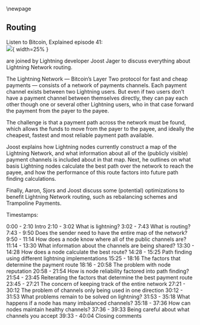 \newpage
## Routing

Listen to Bitcoin, Explained episode 41:\
![](qr/41.png){ width=25% }

are joined by Lightning developer Joost Jager to discuss everything about Lightning Network routing.

The Lightning Network — Bitcoin’s Layer Two protocol for fast and cheap payments — consists of a network of payments channels. Each payment channel exists between two Lightning users. But even if two users don’t have a payment channel between themselves directly, they can pay each other though one or several other Lightning users, who in that case forward the payment from the payer to the payee.

The challenge is that a payment path across the network must be found, which allows the funds to move from the payer to the payee, and ideally the cheapest, fastest and most reliable payment path available.

Joost explains how Lightning nodes currently construct a map of the Lightning Network, and what information about all of the (publicly visible) payment channels is included about in that map. Next, he outlines on what basis Lightning nodes calculate the best path over the network to reach the payee, and how the performance of this route factors into future path finding calculations.

Finally, Aaron, Sjors and Joost discuss some (potential) optimizations to benefit Lightning Network routing, such as rebalancing schemes and Trampoline Payments.

Timestamps:

0:00 - 2:10 Intro
2:10 - 3:02 What is lightning?
3:02 - 7:43 What is routing?
7:43 - 9:50 Does the sender need to have the entire map of the network?
9:50 - 11:14 How does a node know where all of the public channels are?
11:14 - 13:30 What information about the channels are being shared?
13:30 - 14:28 How does a node calculate the best route?
14:28 - 15:25 Path finding using different lightning implementations
15:25 - 18:16 The factors that determine the payment route
18:16 - 20:58 The problem with node reputation
20:58 - 21:54 How is node reliability factored into path finding?
21:54 - 23:45 Reiterating the factors that determine the best payment route
23:45 - 27:21 The concern of keeping track of the entire network
27:21 - 30:12 The problem of channels only being used in one direction
30:12 - 31:53 What problems remain to be solved on lightning?
31:53 - 35:18 What happens if a node has many imbalanced channels?
35:18 - 37:36 How can nodes maintain healthy channels?
37:36 - 39:33 Being careful about what channels you accept
39:33 - 40:04 Closing comments
